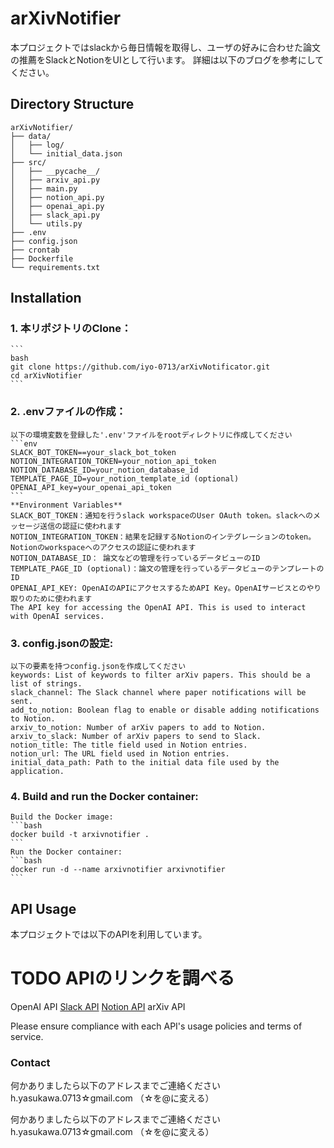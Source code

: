 # arXivNotifier

本プロジェクトではslackから毎日情報を取得し、ユーザの好みに合わせた論文の推薦をSlackとNotionをUIとして行います。
詳細は以下のブログを参考にしてください。

## Directory Structure
```
arXivNotifier/
├── data/
│   ├── log/
│   └── initial_data.json
├── src/
│   ├── __pycache__/
│   ├── arxiv_api.py
│   ├── main.py
│   ├── notion_api.py
│   ├── openai_api.py
│   ├── slack_api.py
│   └── utils.py
├── .env
├── config.json
├── crontab
├── Dockerfile
└── requirements.txt
```

## Installation
### 1. **本リポジトリのClone：**
    ```
    bash
    git clone https://github.com/iyo-0713/arXivNotificator.git
    cd arXivNotifier
    ```
### 2. **.envファイルの作成：**
    以下の環境変数を登録した'.env'ファイルをrootディレクトリに作成してください
    ```env
    SLACK_BOT_TOKEN==your_slack_bot_token
    NOTION_INTEGRATION_TOKEN=your_notion_api_token
    NOTION_DATABASE_ID=your_notion_database_id
    TEMPLATE_PAGE_ID=your_notion_template_id (optional)
    OPENAI_API_key=your_openai_api_token
    ```
    **Environment Variables**
    SLACK_BOT_TOKEN：通知を行うslack workspaceのUser OAuth token。slackへのメッセージ送信の認証に使われます
    NOTION_INTEGRATION_TOKEN：結果を記録するNotionのインテグレーションのtoken。Notionのworkspaceへのアクセスの認証に使われます
    NOTION_DATABASE_ID： 論文などの管理を行っているデータビューのID
    TEMPLATE_PAGE_ID (optional)：論文の管理を行っているデータビューのテンプレートのID
    OPENAI_API_KEY: OpenAIのAPIにアクセスするためAPI Key。OpenAIサービスとのやり取りのために使われます
    The API key for accessing the OpenAI API. This is used to interact with OpenAI services.

### 3. **config.jsonの設定:**
    以下の要素を持つconfig.jsonを作成してください
    keywords: List of keywords to filter arXiv papers. This should be a list of strings.
    slack_channel: The Slack channel where paper notifications will be sent.
    add_to_notion: Boolean flag to enable or disable adding notifications to Notion.
    arxiv_to_notion: Number of arXiv papers to add to Notion.
    arxiv_to_slack: Number of arXiv papers to send to Slack.
    notion_title: The title field used in Notion entries.
    notion_url: The URL field used in Notion entries.
    initial_data_path: Path to the initial data file used by the application.

### 4. **Build and run the Docker container:**
    Build the Docker image:
    ```bash
    docker build -t arxivnotifier .
    ```
    Run the Docker container:
    ```bash
    docker run -d --name arxivnotifier arxivnotifier
    ```

## API Usage
本プロジェクトでは以下のAPIを利用しています。

# TODO APIのリンクを調べる

OpenAI API
[Slack API](https://api.slack.com/lang/ja-jp)
[Notion API](https://developers.notion.com/)
arXiv API

Please ensure compliance with each API's usage policies and terms of service.

### Contact

何かありましたら以下のアドレスまでご連絡ください
h.yasukawa.0713☆gmail.com
（☆を@に変える）











何かありましたら以下のアドレスまでご連絡ください
h.yasukawa.0713☆gmail.com
（☆を@に変える）
